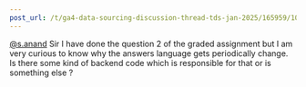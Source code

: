 ```yaml
---
post_url: /t/ga4-data-sourcing-discussion-thread-tds-jan-2025/165959/102
---
```

[@s.anand](/u/s.anand) Sir I have done the question 2 of the graded assignment but I am very curious to know why the answers language gets periodically change. Is there some kind of backend code which is responsible for that or is something else ?